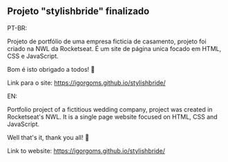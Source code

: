 <h2>Projeto "stylishbride" finalizado</h2>

PT-BR:

Projeto de portfólio de uma empresa ficticia de casamento, projeto foi criado na NWL da Rocketseat.
É um site de página unica focado em HTML, CSS e JavaScript.

Bom é isto obrigado a todos! 🍕

Link para o site: https://igorgoms.github.io/stylishbride/

EN:

Portfolio project of a fictitious wedding company, project was created in Rocketseat's NWL.
It is a single page website focused on HTML, CSS and JavaScript.

Well that's it, thank you all! 🍔

Link to website: https://igorgoms.github.io/stylishbride/
